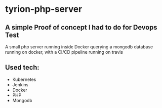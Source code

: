 # tyrion-php-server

## A simple Proof of concept I had to do for Devops Test
A small php server running inside Docker querying a mongodb database running on docker, with a CI/CD pipeline running on travis

## Used tech:
* Kubernetes
* Jenkins
* Docker
* PHP
* Mongodb


